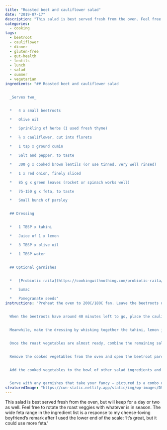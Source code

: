```yaml
---
title: "Roasted beet and cauliflower salad"
date: "2019-07-17"
description: "This salad is best served fresh from the oven. Feel free to rotate the roast veggies with whatever is in season."
categories: 
  - cooking
tags: 
  - beetroot
  - cauliflower
  - dinner
  - gluten-free
  - gut-health
  - lentils
  - lunch
  - salad
  - summer
  - vegetarian
ingredients: "## Roasted beet and cauliflower salad


  _Serves two_


  *   4 x small beetroots

  *   Olive oil

  *   Sprinkling of herbs (I used fresh thyme)

  *   ½ x cauliflower, cut into florets

  *   1 tsp x ground cumin

  *   Salt and pepper, to taste

  *   300 g x cooked brown lentils (or use tinned, very well rinsed)

  *   1 x red onion, finely sliced

  *   85 g x green leaves (rocket or spinach works well)

  *   75-150 g x feta, to taste

  *   Small bunch of parsley


  ## Dressing


  *   1 TBSP x tahini

  *   Juice of 1 x lemon

  *   3 TBSP x olive oil

  *   1 TBSP water


  ## Optional garnishes


  *   [Probiotic raita](https://cookingwithnothing.com/probiotic-raita/)

  *   Sumac

  *   Pomegranate seeds"
instructions: "Preheat the oven to 200C/180C fan. Leave the beetroots unpeeled. Wrap them in tinfoil, drizzling with olive oil and sprinkling with herbs before sealing the package, and place on a baking sheet in the oven. Roast for 60-90 minutes in total, or until easily pierced through with a fork.


  When the beetroots have around 40 minutes left to go, place the cauliflower florets on a separate baking sheet. Drizzle with olive oil and sprinkle over the ground cumin. Season with salt and pepper, and cook in the oven for 40 minutes or until golden.


  Meanwhile, make the dressing by whisking together the tahini, lemon juice, olive oil and water.


  Once the roast vegetables are almost ready, combine the remaining salad ingredients in a large bowl, reserving some feta to garnish if desired.


  Remove the cooked vegetables from the oven and open the beetroot parcel. If you want to remove the skins, wait until the beetroots are cool enough to handle. The skins will slide right off. Either way, cut them into bite-sized wedges.


  Add the cooked vegetables to the bowl of other salad ingredients and pour over the dressing.


  Serve with any garnishes that take your fancy – pictured is a combo of raita, a sprinkling of sumac and some pomegranate seeds. Finish with an extra drizzling of olive oil, and salt and pepper to taste."
sfeaturedImage: "https://cwn-static.netlify.app/static/img/wp-images/DSC_0373-2-sml.jpg"
---
```


This salad is best served fresh from the oven, but will keep for a day or two as well. Feel free to rotate the roast veggies with whatever is in season. The wide feta range in the ingredient list is a response to my cheese-loving boyfriend’s remark after I used the lower end of the scale: ‘It’s great, but it could use more feta.’

